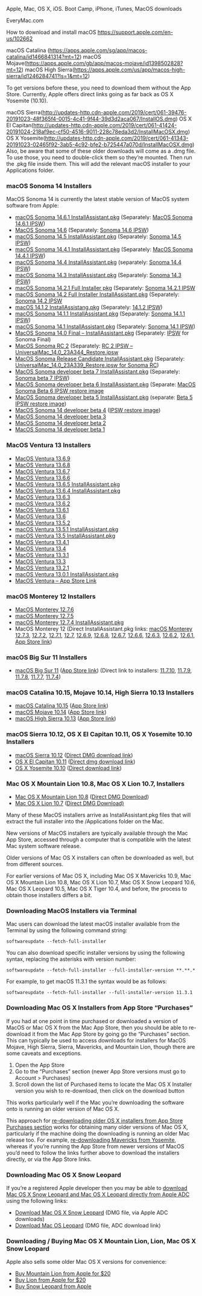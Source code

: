 Apple, Mac, OS X, iOS.
Boot Camp, iPhone, iTunes, MacOS downloads



EveryMac.com

How to download and install macOS
https://support.apple.com/en-us/102662

macOS Catalina (https://apps.apple.com/sg/app/macos-catalina/id1466841314?mt=12)
macOS Mojave(https://apps.apple.com/gb/app/macos-mojave/id1398502828?mt=12)
macOS High Sierra(https://apps.apple.com/us/app/macos-high-sierra/id1246284741?ls=1&mt=12)

To get versions before these, you need to download them without the App Store. Currently, Apple offers direct links going as far back as OS X Yosemite (10.10). 


macOS Sierra(http://updates-http.cdn-apple.com/2019/cert/061-39476-20191023-48f365f4-0015-4c41-9f44-39d3d2aca067/InstallOS.dmg)
OS X El Capitan(http://updates-http.cdn-apple.com/2019/cert/061-41424-20191024-218af9ec-cf50-4516-9011-228c78eda3d2/InstallMacOSX.dmg)
OS X Yosemite(http://updates-http.cdn-apple.com/2019/cert/061-41343-20191023-02465f92-3ab5-4c92-bfe2-b725447a070d/InstallMacOSX.dmg)
Also, be aware that some of these older downloads will come as a .dmg file. To use those, you need to double-click them so they’re mounted. Then run the .pkg file inside them. This will add the relevant macOS installer to your Applications folder.



### macOS Sonoma 14 Installers

MacOS Sonoma 14 is currently the latest stable version of MacOS system software from Apple:

- [macOS Sonoma 14.6.1 InstallAssistant.pkg](https://swcdn.apple.com/content/downloads/30/63/062-58676-A_ECWQ492BNE/hrlydsxfk837el7k95venauqmn8ruizw3e/InstallAssistant.pkg) (Separately: [MacOS Sonoma 14.6.1 IPSW](https://updates.cdn-apple.com/2024SummerFCS/fullrestores/062-52859/932E0A8F-6644-4759-82DA-F8FA8DEA806A/UniversalMac_14.6.1_23G93_Restore.ipsw))
- [MacOS Sonoma 14.6](https://swcdn.apple.com/content/downloads/00/11/052-69919-A_USBF3SRH1R/doynj295laqw3fo9i3fmhlljb0prsmzw0y/InstallAssistant.pkg) (Separately: [Sonoma 14.6 IPSW](https://updates.cdn-apple.com/2024SummerFCS/fullrestores/052-69922/F5DA2B64-25EB-4370-9E89-FA5689859796/UniversalMac_14.6_23G80_Restore.ipsw))
- [macOS Sonoma 14.5 InstallAssistant.pkg](https://swcdn.apple.com/content/downloads/32/06/062-01946-A_0PEP7JHIWA/1pfs4xh22555dj51fkep7w06s4eiezh21p/InstallAssistant.pkg) (Separately: [Sonoma 14.5 IPSW](https://updates.cdn-apple.com/2024SpringFCS/fullrestores/062-01897/C874907B-9F82-4109-87EB-6B3C9BF1507D/UniversalMac_14.5_23F79_Restore.ipsw))
- [macOS Sonoma 14.4.1 InstallAssistant.pkg](https://swcdn.apple.com/content/downloads/04/13/052-77516-A_4P7VY083DT/83qy3989rsnylxagdmim3owwjdtc33zfe4/InstallAssistant.pkg) (Separately: [MacOS Sonoma 14.4.1 IPSW](https://updates.cdn-apple.com/2024WinterFCS/fullrestores/052-77579/4569734E-120C-4F31-AD08-FC1FF825D059/UniversalMac_14.4.1_23E224_Restore.ipsw))
- [macOS Sonoma 14.4 InstallAssistant.pkg](https://swcdn.apple.com/content/downloads/47/20/052-62010-A_IGTQLDJJXD/vu00gjm2kgj82xrpy4z05zgy1hm2e7in1x/InstallAssistant.pkg) (separately: [Sonoma 14.4 IPSW](https://updates.cdn-apple.com/2024WinterFCS/fullrestores/052-61990/47F0DD06-1106-4F2E-9CD6-AE6B361A0EC6/UniversalMac_14.4_23E214_Restore.ipsw))
- [macOS Sonoma 14.3 InstallAssistant.pkg](https://swcdn.apple.com/content/downloads/62/31/042-78233-A_YIMC5ZQM8T/yj7iay56cmvc2cux0qm55lfweb2u90euyo/InstallAssistant.pkg) (Separately: [Sonoma 14.3 IPSW](https://updates.cdn-apple.com/2024WinterFCS/fullrestores/042-78241/B45074EB-2891-4C05-BCA4-7463F3AC0982/UniversalMac_14.3_23D56_Restore.ipsw))
- [macOS Sonoma 14.2.1 Full Installer pkg](https://swcdn.apple.com/content/downloads/39/23/052-23678-A_2JAGYPGKOM/fq683g64jk3tshaz6rhwhgnlzkzhs1zuae/InstallAssistant.pkg) (Separately: [Sonoma 14.2.1 IPSW](https://updates.cdn-apple.com/2023FallFCS/fullrestores/052-22662/ECE59A41-DACC-4CA5-AB23-FDED1A4567DE/UniversalMac_14.2.1_23C71_Restore.ipsw)
- [macOS Sonoma 14.2 Full Installer InstallAssistant.pkg](https://swcdn.apple.com/content/downloads/06/08/052-15153-A_5BOHEN3J7Q/rwngifv0u210b0ch36rb5cqp797ys9qbul/InstallAssistant.pkg) (Separately: [Sonoma 14.2 IPSW](https://updates.cdn-apple.com/2023FallFCS/fullrestores/052-15117/DC2EE605-ABF3-41AE-9652-D137A8AA5907/UniversalMac_14.2_23C64_Restore.ipsw)
- [macOS 14.1.2 InstallAssistang.pkg](https://swcdn.apple.com/content/downloads/24/37/052-09398-A_DIKZGBNOM0/y4rz9dued01dtyl65nxqgd08wj2ar5cr6v/InstallAssistant.pkg) (Separately: [14.1.2 IPSW](https://updates.cdn-apple.com/2023FallFCS/fullrestores/052-09443/E8752548-0B80-480C-9FB4-67246672C1B5/UniversalMac_14.1.2_23B92_Restore.ipsw))
- [macOS Sonoma 14.1.1 InstallAssistant.pkg](http://swcdn.apple.com/content/downloads/60/20/042-89627-A_RWU23DC18G/pbu61ypeudiyidrdq5mpbj0yqmtxcqyjkd/InstallAssistant.pkg) (Separately: [Sonoma 14.1.1 IPSW](https://updates.cdn-apple.com/2023FallFCS/fullrestores/042-89681/55BD14DB-5535-4203-9359-E2C070E43FBE/UniversalMac_14.1.1_23B81_Restore.ipsw))
- [macOS Sonoma 14.1 InstallAssistant.pkg](https://swcdn.apple.com/content/downloads/39/32/042-86434-A_HKAQU4T2OA/y8aibplm2qgy1ce8ux8fxy1efgsbvprgp2/InstallAssistant.pkg) (Separately: [Sonoma 14.1 IPSW](https://updates.cdn-apple.com/2023FallFCS/fullrestores/042-86430/DBE44960-58A6-4715-948B-D64F33F769BD/UniversalMac_14.1_23B74_Restore.ipsw))
- [MacOS Sonoma 14.0 Final – InstallAssistant.pkg](https://swcdn.apple.com/content/downloads/26/09/042-58988-A_114Q05ZS90/yudaal746aeavnzu5qdhk26uhlphm3r79u/InstallAssistant.pkg) (Separately: [IPSW](https://updates.cdn-apple.com/2023FallFCS/fullrestores/042-54934/0E101AD6-3117-4B63-9BF1-143B6DB9270A/UniversalMac_14.0_23A344_Restore.ipsw) for Sonoma Final)
- [MacOS Sonoma RC 2](https://swcdn.apple.com/content/downloads/26/09/042-58988-A_114Q05ZS90/yudaal746aeavnzu5qdhk26uhlphm3r79u/InstallAssistant.pkg) (Separately: [RC 2 IPSW – UniversalMac_14.0_23A344_Restore.ipsw](https://updates.cdn-apple.com/2023FallFCS/fullrestores/042-54934/0E101AD6-3117-4B63-9BF1-143B6DB9270A/UniversalMac_14.0_23A344_Restore.ipsw)
- [MacOS Sonoma Release Candidate InstallAssistant.pkg](https://osxdaily.com/where-download-macos-installers/#) (Separately: [UniversalMac_14.0_23A339_Restore.ipsw for Sonoma RC](https://updates.cdn-apple.com/2023FallFCS/fullrestores/002-81996/596571C1-9856-4BB3-B5BF-B5A48F4B406E/UniversalMac_14.0_23A339_Restore.ipsw))
- [MacOS Sonoma developer beta 7 InstallAssistant.pkg](https://swcdn.apple.com/content/downloads/14/54/042-41491-A_WCZEM7L2US/b5eeeylcnmf82ycto51pvy0klcyzd02on8/InstallAssistant.pkg) (Separately: [Sonoma beta 7 IPSW](https://updates.cdn-apple.com/2023SummerSeed/fullrestores/042-41500/D1789AEF-013B-4112-8A1E-401589023267/UniversalMac_14.0_23A5337a_Restore.ipsw))
- [MacOS Sonoma developer beta 6 InstallAssistant.pkg](https://swcdn.apple.com/content/downloads/44/25/042-37835-A_BEAOB8L7HU/1qzvpcz2hplmg557cci42sr49egqus76v1/InstallAssistant.pkg) (Separate: [MacOS Sonoma Beta 6 IPSW restore image](https://updates.cdn-apple.com/2023SummerSeed/fullrestores/042-37824/AA6B32A0-3C2C-4BEB-95A1-64E601934330/UniversalMac_14.0_23A5328b_Restore.ipsw)
- [MacOS Sonoma developer beta 5 InstallAssistant.pkg](https://swcdn.apple.com/content/downloads/26/36/042-27162-A_4GKRLRWELJ/qyzyo86g692wlsewkyclfk686op47kuq5c/InstallAssistant.pkg) (separate: [Beta 5 IPSW restore image](https://updates.cdn-apple.com/2023SummerSeed/fullrestores/042-27168/7E046825-8EBA-4AAE-8ECC-DDD51B9306D2/UniversalMac_14.0_23A5312d_Restore.ipsw))
- [MacOS Sonoma 14 developer beta 4](https://osxdaily.com/where-download-macos-installers/#https://swcdn.apple.com/content/downloads/25/58/042-06331-A_J3SK37ZPVW/a6x4qllf9rcgs2phc7mjyo6v1bpqb87anf/InstallAssistant.pkg) ([IPSW restore image](https://updates.cdn-apple.com/2023SummerSeed/fullrestores/042-16919/B9F6937B-F5CA-40BD-88DB-370E955F136D/UniversalMac_14.0_23A5301g_Restore.ipsw))
- [MacOS Sonoma 14 developer beta 3](https://swcdn.apple.com/content/downloads/25/58/042-06331-A_J3SK37ZPVW/a6x4qllf9rcgs2phc7mjyo6v1bpqb87anf/InstallAssistant.pkg)
- [MacOS Sonoma 14 developer beta 2](https://swcdn.apple.com/content/downloads/02/02/032-95852-A_JX472QYN2N/0q2do64a61pmgv1u8j0l3ddyfrods0yvdo/InstallAssistant.pkg)
- [MacOS Sonoma 14 developer beta 1](https://swcdn.apple.com/content/downloads/23/44/032-94352-A_DB05J15QWT/4x91v0yzolyiat5cat76ieu0h78aeu3d03/InstallAssistant.pkg)

### MacOS Ventura 13 Installers

- [MacOS Ventura 13.6.9](https://swcdn.apple.com/content/downloads/23/21/062-53088-A_SXVN6EY7CJ/96ie8x4gai9mlggf0o39r2hsfnqr4jgesv/InstallAssistant.pkg)
- [MacOS Ventura 13.6.8](https://swcdn.apple.com/content/downloads/28/04/062-39980-A_E2QPJBGQ4F/bg46pvbieyqap91k8idx3anrem2ip80bcq/InstallAssistant.pkg)
- [MacOS Ventura 13.6.7](https://swcdn.apple.com/content/downloads/46/31/052-96247-A_MLN9N00Y8W/dmml3up52hrsb01krjtczmdhexiruv1b5m/InstallAssistant.pkg)
- [MacOS Ventura 13.6.6](https://swcdn.apple.com/content/downloads/39/23/052-64249-A_9F709WX21B/y8u836xffflrewihfvnacmy3p4v8rm3w57/InstallAssistant.pkg)
- [MacOS Ventura 13.6.5 InstallAssistant.pkg](https://swcdn.apple.com/content/downloads/47/20/052-62010-A_IGTQLDJJXD/vu00gjm2kgj82xrpy4z05zgy1hm2e7in1x/InstallAssistant.pkg)
- [MacOS Ventura 13.6.4 InstallAssistant.pkg](https://swcdn.apple.com/content/downloads/07/61/052-14644-A_IIVDKGU43X/y154jpzssylcv23nftb0f8jiyn10n7v226/InstallAssistant.pkg)
- [MacOS Ventura 13.6.3](https://swcdn.apple.com/content/downloads/32/13/052-33049-A_UX3Z28TPLL/702vi772ckrytq1r67eli9zrgsu8jxxoqw/InstallAssistant.pkg)
- [macOS Ventura 13.6.2](https://swcdn.apple.com/content/downloads/00/25/042-95459-A_I40VT0W5FS/dvaac3ju5xee045eyi3ikm3h2nknm930is/InstallAssistant.pkg)
- [MacOS Ventura 13.6.1](https://swcdn.apple.com/content/downloads/14/43/042-82952-A_GEJ3YDGEVG/cxed0qvmvtdvuix3xskr6zz1o4nc8fwry0/InstallAssistant.pkg)
- [MacOS Ventura 13.6](http://swcdn.apple.com/content/downloads/28/01/042-55926-A_7GZJNO2M4I/asqcyheggme9rflzb3z3pr6vbp0gxyk2eh/InstallAssistant.pkg)
- [MacOS Ventura 13.5.2](https://swcdn.apple.com/content/downloads/13/14/042-43677-A_H6GWAAJ2G9/6yl1pnz2f3m5sg2b4gpic7vz2i1s1n9n23/InstallAssistant.pkg)
- [macOS Ventura 13.5.1 InstallAssistant.pkg](http://swcdn.apple.com/content/downloads/25/45/042-25643-A_KS23W0LI3U/f93qd41yyv7b4a4jmubqoiq89ldcpl6bbp/InstallAssistant.pkg)
- [macOS Ventura 13.5 InstallAssistant.pkg](https://swcdn.apple.com/content/downloads/01/07/032-69593-A_15V577BH7O/fau3wbhcg9pmo81cgkb2qjp0gfbp1jxu26/InstallAssistant.pkg)
- [MacOS Ventura 13.4.1](https://swcdn.apple.com/content/downloads/36/06/042-01917-A_B57IOY75IU/oocuh8ap7y8l8vhu6ria5aqk7edd262orj/InstallAssistant.pkg)
- [MacOS Ventura 13.4](https://swcdn.apple.com/content/downloads/63/49/032-84910-A_3SSTBN1HDA/h89vitwfbzt54jcbwpfwkmrn12smedicny/InstallAssistant.pkg)
- [MacOS Ventura 13.3.1](https://swcdn.apple.com/content/downloads/37/35/032-66588-A_P5QIYDIIZL/kkuzd39hnskjm12vimzblklo3drb3majbf/InstallAssistant.pkg)
- [MacOS Ventura 13.3](https://swcdn.apple.com/content/downloads/37/35/032-66588-A_P5QIYDIIZL/kkuzd39hnskjm12vimzblklo3drb3majbf/InstallAssistant.pkg#)
- [MacOS Ventura 13.2.1](https://swcdn.apple.com/content/downloads/26/15/032-48342-A_OG2YEE7OSX/8sd3qpy79cimb7cjiy47cytps0gm7m0z5l/InstallAssistant.pkg)
- [macOS Ventura 13.0.1 InstallAssistant.pkg](https://swcdn.apple.com/content/downloads/45/03/012-93766-A_BKGVNEJYP3/ogzz9pg17x6lk7uvi0jgqjz843ncr7857a/InstallAssistant.pkg)
- [MacOS Ventura – App Store Link](https://apps.apple.com/us/app/macos-ventura/id1638787999?mt=12)

### macOS Monterey 12 Installers

- [MacOS Monterey 12.7.6](https://swcdn.apple.com/content/downloads/34/21/062-40406-A_GZQ27OUQER/ggclib72ow1omcvfexvp84bc9x5ei5tyqu/InstallAssistant.pkg)
- [macOS Monterey 12.7.5](https://swcdn.apple.com/content/downloads/02/18/052-96238-A_V534Q7DYXO/lj721dkb4wvu0l3ucuhqfjk7i5uwq1s8tz/InstallAssistant.pkg)
- [macOS Monterey 12.7.4 InstallAssistant.pkg](https://swcdn.apple.com/content/downloads/46/57/052-60131-A_KM2RH04C2D/9yzvba1uvpem2wuo95r459qno57qaizwf2/InstallAssistant.pkg)
- MacOS Monterey 12 (Direct InstallAssistant.pkg links: [macOS Monterey 12.7.3](https://swcdn.apple.com/content/downloads/53/08/052-33037-A_AKHX79ZA4S/z7yb5wdcrk453a3hi7c3hc9n6zzju9di7f/InstallAssistant.pkg), [12.7.2](https://swcdn.apple.com/content/downloads/50/04/052-14528-A_IPPECDAUDT/rhoymx9618x6bk4fe7zfijtdgd55t4y2lh/InstallAssistant.pkg), [12.7.1](https://swcdn.apple.com/content/downloads/45/36/042-82938-A_MYEQ3DT1O2/by641pp6vwoo8w5i75d4e5j3rq3qdf1xe7/InstallAssistant.pkg), [12.7](http://swcdn.apple.com/content/downloads/15/25/042-55586-A_3K88VDWWUI/sjuqtms3bl3dpjg6ii9i5bjkhihj59qxaj/InstallAssistant.pkg), [12.6.9](https://swcdn.apple.com/content/downloads/55/56/042-45268-A_42PLH0RIYS/jieun0fcrb2gnh3on9z9em9mvp63bkxk9k/InstallAssistant.pkg), [12.6.8](https://swcdn.apple.com/content/downloads/50/44/042-15015-A_XSTTRTW8H4/cu5mniyv6jsu0h806qoqt5qtlu6l7f46w6/InstallAssistant.pkg), [12.6.7](http://swcdn.apple.com/content/downloads/18/30/032-97690-A_RNQLC09SLR/rd7o4w50xrst3ofw3bhlbkjypi24eldqop/InstallAssistant.pkg), [12.6.6](https://swcdn.apple.com/content/downloads/52/15/032-82192-A_RBZQI1MZUL/hd4ydfjtjsy376z3y8ijtlijcob0qjqgwj/InstallAssistant.pkg), [12.6.3](https://swcdn.apple.com/content/downloads/17/14/032-33828-A_KX25OQBX8S/lz9yip4rmenyju8nkv4wpaqtdmvzfogkcb/InstallAssistant.pkg), [12.6.2](https://swcdn.apple.com/content/downloads/55/35/032-12843-A_35UCTHBNLI/z1twfbx3mhypq6g7ljtz52z6nsv0n7e4o5/InstallAssistant.pkg), [12.6.1](https://swcdn.apple.com/content/downloads/36/13/012-90254-A_BJQ1VMPD44/z225i7bzise31eo21e4kgfkafz7zq0q9tu/InstallAssistant.pkg), [App Store link](https://apps.apple.com/us/app/macos-monterey/id1576738294))

### macOS Big Sur 11 Installers

- [macOS Big Sur 11](https://support.apple.com/en-us/HT201475) ([App Store link](https://apps.apple.com/us/app/macos-big-sur/id1526878132?mt=12)) (Direct link to installers: [11.7.10](http://swcdn.apple.com/content/downloads/14/38/042-45246-A_NLFOFLCJFZ/jk992zbv98sdzz3rgc7mrccjl3l22ruk1c/InstallAssistant.pkg), [11.7.9](https://swcdn.apple.com/content/downloads/52/21/042-14707-A_2UU8KFUT6R/fm457iizu501ta77tsmm11x28qgj1bpfly/InstallAssistant.pkg), [11.7.8](https://swcdn.apple.com/content/downloads/36/17/032-96684-A_QB492M6Q9O/nhrd4zw4zjyv6gw5dz7f564giqpnp1ujot/InstallAssistant.pkg), [11.7.7](https://swcdn.apple.com/content/downloads/26/34/032-82176-A_8REZNXFIVG/emf4n3m7klcrjxsfxytps0km45fnjz5lgn/InstallAssistant.pkg), [11.7.4](https://swcdn.apple.com/content/downloads/26/54/032-50519-A_CXUH67MIZN/z1mbjod7nna0yhubto3a7pyq1gilhin6fw/InstallAssistant.pkg))

### macOS Catalina 10.15, Mojave 10.14, High Sierra 10.13 Installers

- [macOS Catalina 10.15](https://support.apple.com/kb/HT201475) ([App Store link](https://itunes.apple.com/us/app/macos-catalina/id1466841314?ls=1&amp;mt=12))
- [macOS Mojave 10.14](https://support.apple.com/kb/HT210190) ([App Store link](https://itunes.apple.com/us/app/macos-mojave/id1398502828?ls=1&amp;mt=12))
- [macOS High Sierra 10.13](https://support.apple.com/kb/HT208969) ([App Store link](https://itunes.apple.com/us/app/macos-high-sierra/id1246284741?ls=1&amp;mt=12))

### macOS Sierra 10.12, OS X El Capitan 10.11, OS X Yosemite 10.10 Installers

- [macOS Sierra 10.12](https://support.apple.com/kb/HT208202) ([Direct DMG download link](http://updates-http.cdn-apple.com/2019/cert/061-39476-20191023-48f365f4-0015-4c41-9f44-39d3d2aca067/InstallOS.dmg))
- [OS X El Capitan 10.11](https://support.apple.com/kb/HT206886) ([Direct dmg download link](http://updates-http.cdn-apple.com/2019/cert/061-41424-20191024-218af9ec-cf50-4516-9011-228c78eda3d2/InstallMacOSX.dmg))
- [OS X Yosemite 10.10](https://support.apple.com/kb/HT210717) ([Direct download link](http://updates-http.cdn-apple.com/2019/cert/061-41343-20191023-02465f92-3ab5-4c92-bfe2-b725447a070d/InstallMacOSX.dmg))

### Mac OS X Mountain Lion 10.8, Mac OS X Lion 10.7, Installers

- [Mac OS X Mountain Lion 10.8](https://support.apple.com/kb/DL2076?locale=en_US) ([Direct DMG Download](https://updates.cdn-apple.com/2021/macos/031-0627-20210614-90D11F33-1A65-42DD-BBEA-E1D9F43A6B3F/InstallMacOSX.dmg))
- [Mac OS X Lion 10.7](https://support.apple.com/kb/DL2077?locale=en_US) ([Direct DMG Download)](https://updates.cdn-apple.com/2021/macos/041-7683-20210614-E610947E-C7CE-46EB-8860-D26D71F0D3EA/InstallMacOSX.dmg)

Many of these MacOS installers arrive as InstallAssistant.pkg files that will extract the full installer into the /Applications folder on the Mac.

New versions of MacOS installers are typically available through the Mac App Store, accessed through a computer that is compatible with the latest Mac system software release.

Older versions of Mac OS X installers can often be downloaded as well, but from different sources.

For earlier versions of Mac OS X, including Mac OS X Mavericks 10.9, Mac OS X Mountain Lion 10.8, Mac OS X Lion 10.7, Mac OS X Snow Leopard 10.6, Mac OS X Leopard 10.5, Mac OS X Tiger 10.4, and before, the process to obtain those installers differs a bit.

### Downloading MacOS Installers via Terminal

Mac users can download the latest macOS installer available from the Terminal by using the following command string:

`softwareupdate --fetch-full-installer`

You can also download specific installer versions by using the following syntax, replacing the asterisks with version number:

`softwareupdate --fetch-full-installer --full-installer-version **.**.*`

For example, to get macOS 11.3.1 the syntax would be as follows:

`softwareupdate --fetch-full-installer --full-installer-version 11.3.1`

### Downloading Mac OS X Installers from App Store “Purchases”

If you had at one point in time purchased or downloaded a version of MacOS or Mac OS X from the Mac App Store, then you should be able to re-download it from the Mac App Store by going go the “Purchases” section. This can typically be used to access downloads for installers for MacOS Mojave, High Sierra, Sierra, Mavericks, and Mountain Lion, though there are some caveats and exceptions.

1. Open the App Store
2. Go to the “Purchases” section (newer App Store versions must go to Account &gt; Purchases)
3. Scroll down the list of Purchased items to locate the Mac OS X Installer version you wish to re-download, then click on the download button

This works particularly well if the Mac you’re downloading the software onto is running an older version of Mac OS X.

This approach for [re-downloading older OS X installers from App Store Purchases section](https://osxdaily.com/2014/02/24/re-download-older-os-x-version-from-mac-app-store/) works for obtaining many older versions of Mac OS X, particularly if the machine doing the downloading is running an older Mac release too. For example, [re-downloading Mavericks from Yosemite](https://osxdaily.com/2014/12/30/re-download-os-x-mavericks-installer-from-os-x-yosemite-app-store/), whereas if you’re running the App Store from newer versions of MacOS you’d need to follow the links further above to download the installers directly, or via the App Store links.

### Downloading Mac OS X Snow Leopard

If you’re a registered Apple developer then you may be able to [download Mac OS X Snow Leopard and Mac OS X Leopard directly from Apple ADC](https://osxdaily.com/2015/01/26/download-mac-os-x-snow-leopard-from-apple-adc/) using the following links:

- [Download Mac OS X Snow Leopard](http://adcdownload.apple.com/Mac_OS_X/mac_os_x_version_10.6_snow_leopard_build_10a432/mac_os_x_v10.6_build_10a432_user_dvd.dmg) (DMG file, via Apple ADC downloads)
- [Download Mac OS Leopard](http://adcdownload.apple.com/Mac_OS_X/mac_os_x_v10.5_leopard_9a581/leopard_9a581_userdvd.dmg) (DMG file, ADC download link)

### Downloading / Buying Mac OS X Mountain Lion, Lion, Mac OS X Snow Leopard

Apple also sells some older Mac OS X versions for convenience:

- [Buy Mountain Lion from Apple for $20](https://www.apple.com/shop/product/D6377Z/A/os-x-mountain-lion)
- [Buy Lion from Apple for $20](https://www.apple.com/shop/product/D6106Z/A/os-x-lion)
- [Buy Snow Leopard from Apple](https://www.apple.com/shop/product/MC573Z/A/mac-os-x-106-snow-leopard)

